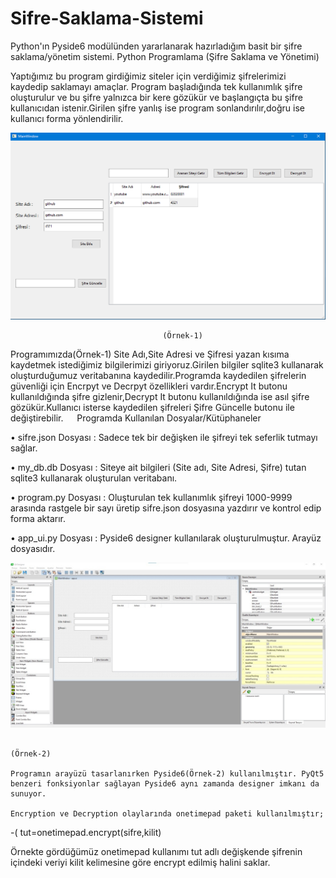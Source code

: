 # Sifre-Saklama-Sistemi
Python'ın Pyside6 modülünden yararlanarak hazırladığım basit bir şifre saklama/yönetim sistemi.
Python Programlama 
(Şifre Saklama ve Yönetimi)



Yaptığımız bu program girdiğimiz siteler için verdiğimiz şifrelerimizi kaydedip saklamayı amaçlar.
Program başladığında tek kullanımlık şifre oluşturulur ve bu şifre yalnızca bir kere gözükür ve başlangıçta bu şifre kullanıcıdan istenir.Girilen şifre yanlış ise program sonlandırılır,doğru ise kullanıcı forma yönlendirilir.



<img alt="program goruntusu" src="https://github.com/osmnbkrerk/Sifre-Saklama-Sistemi/blob/main/resimler/program.png">
















                                      (Örnek-1)


    
   
  
Programımızda(Örnek-1) Site Adı,Site Adresi ve Şifresi yazan kısıma kaydetmek istediğimiz bilgilerimizi giriyoruz.Girilen bilgiler sqlite3 kullanarak oluşturduğumuz veritabanına kaydedilir.Programda kaydedilen şifrelerin güvenliği için Encrpyt ve Decrpyt özellikleri vardır.Encrypt It butonu kullanıldığında şifre gizlenir,Decrypt It butonu kullanıldığında ise asıl şifre gözükür.Kullanıcı isterse kaydedilen şifreleri Şifre Güncelle butonu ile değiştirebilir.
 
Programda Kullanılan Dosyalar/Kütüphaneler


•	sifre.json Dosyası :  Sadece tek bir değişken ile şifreyi tek seferlik tutmayı sağlar.


•	my_db.db Dosyası : Siteye ait bilgileri (Site adı, Site Adresi, Şifre) tutan sqlite3 kullanarak oluşturulan veritabanı.

•	program.py Dosyası : Oluşturulan tek kullanımlık şifreyi  1000-9999 arasında rastgele bir sayı üretip sifre.json dosyasına yazdırır ve kontrol edip forma aktarır.

•	app_ui.py Dosyası :  Pyside6 designer kullanılarak oluşturulmuştur. Arayüz dosyasıdır.




              



  



              



<img alt="program goruntusu" src="https://github.com/osmnbkrerk/Sifre-Saklama-Sistemi/blob/main/resimler/qtdesigner.jpg">
 

                                                                                           (Örnek-2)

    Programın arayüzü tasarlanırken Pyside6(Örnek-2) kullanılmıştır. PyQt5 benzeri fonksiyonlar sağlayan Pyside6 aynı zamanda designer imkanı da sunuyor.

    Encryption ve Decryption olaylarında onetimepad paketi kullanılmıştır;
 
-( tut=onetimepad.encrypt(sifre,kilit)

   Örnekte gördüğümüz onetimepad kullanımı tut adlı değişkende şifrenin içindeki veriyi kilit kelimesine göre encrypt edilmiş halini saklar.

    

